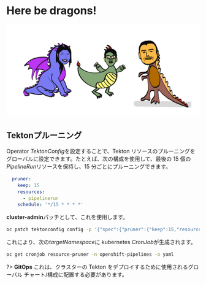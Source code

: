 # Here be dragons!

![oh-look-another-dragon](../images/oh-look-dragons.png)

## Tektonプルーニング

Operator *TektonConfig*を設定することで、Tekton リソースのプルーニングをグローバルに設定できます。たとえば、次の構成を使用して、最後の 15 個の*PipelineRun*リソースを保持し、15 分ごとにプルーニングできます。

```yaml
  pruner:
    keep: 15
    resources:
      - pipelinerun
    schedule: '*/15 * * * *'
```

**cluster-admin**パッチとして、これを使用します。

```bash
oc patch tektonconfig config -p '{"spec":{"pruner":{"keep":15,"resources":["pipelinerun"],"schedule":"*/15 * * * *"}}}' --type=merge
```

これにより、次の*targetNamespace*に kubernetes *CronJob*が生成されます。

```bash
oc get cronjob resource-pruner -n openshift-pipelines -o yaml
```

?&gt; **GitOps** これは、クラスターの Tekton をデプロイするために使用されるグローバル チャート/構成に配置する必要があります。
